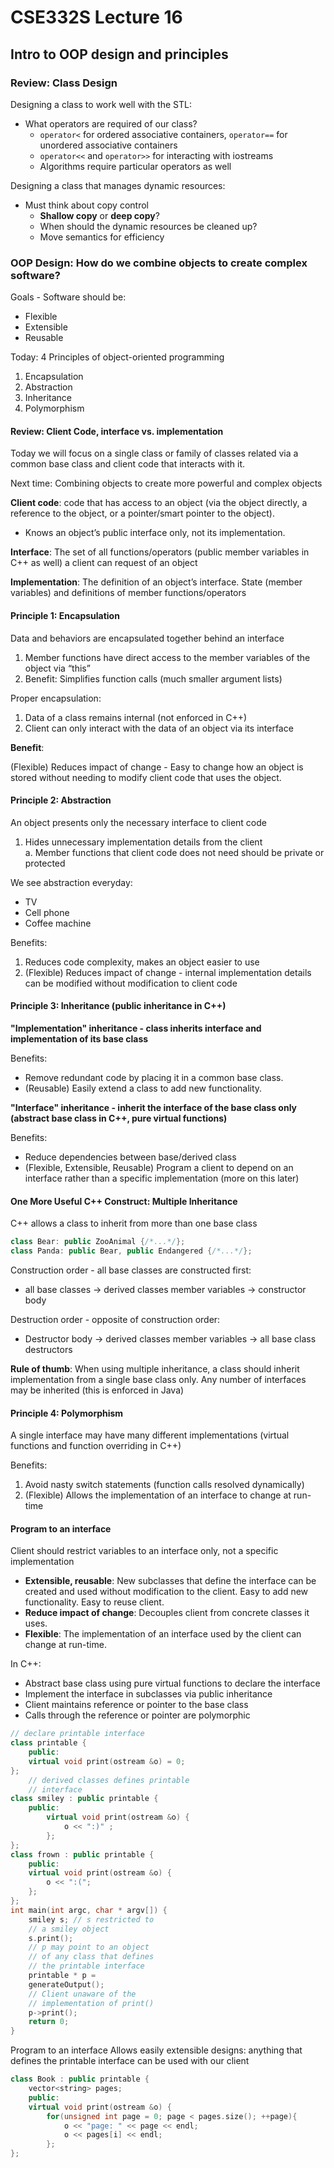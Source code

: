 # CSE332S Lecture 16

## Intro to OOP design and principles

### Review: Class Design

Designing a class to work well with the STL:

- What operators are required of our class?
  - `operator<` for ordered associative containers, `operator==` for unordered associative containers
  - `operator<<` and `operator>>` for interacting with iostreams
  - Algorithms require particular operators as well

Designing a class that manages dynamic resources:

- Must think about copy control
  - **Shallow copy** or **deep copy**?
  - When should the dynamic resources be cleaned up?
  - Move semantics for efficiency

### OOP Design: How do we combine objects to create complex software?

Goals - Software should be:

- Flexible
- Extensible
- Reusable

Today: 4 Principles of object-oriented programming

1. Encapsulation
2. Abstraction
3. Inheritance
4. Polymorphism

#### Review: Client Code, interface vs. implementation

Today we will focus on a single class or family of classes related via a common
base class and client code that interacts with it.

Next time: Combining objects to create more powerful and complex objects

**Client code**: code that has access to an object (via the object directly, a reference to the object, or a pointer/smart pointer to the object).

- Knows an object’s public interface only, not its implementation.

**Interface**: The set of all functions/operators (public member variables in C++ as well) a client can request of an object

**Implementation**: The definition of an object’s interface. State (member variables) and definitions of member functions/operators

#### Principle 1: Encapsulation

Data and behaviors are encapsulated together behind an interface

1. Member functions have direct access to the member variables of the object via “this”
1. Benefit: Simplifies function calls (much smaller argument lists)

Proper encapsulation:

1. Data of a class remains internal (not enforced in C++)
2. Client can only interact with the data of an object via its interface

**Benefit**:

(Flexible) Reduces impact of change - Easy to change how an object is stored
without needing to modify client code that uses the object.

#### Principle 2: Abstraction

An object presents only the necessary interface to client code

1. Hides unnecessary implementation details from the client  
    a. Member functions that client code does not need should be private or protected

We see abstraction everyday:

- TV
- Cell phone
- Coffee machine

Benefits:

1. Reduces code complexity, makes an object easier to use
2. (Flexible) Reduces impact of change - internal implementation details can be
modified without modification to client code

#### Principle 3: Inheritance (public inheritance in C++)

**"Implementation" inheritance - class inherits interface and implementation of
its base class**

Benefits:

- Remove redundant code by placing it in a common base class.
- (Reusable) Easily extend a class to add new functionality.

**"Interface" inheritance - inherit the interface of the base class only (abstract base class in C++, pure virtual functions)**

Benefits:

- Reduce dependencies between base/derived class
- (Flexible, Extensible, Reusable) Program a client to depend on an interface rather than a specific implementation (more on this later)

#### One More Useful C++ Construct: Multiple Inheritance

C++ allows a class to inherit from more than one base class

```cpp
class Bear: public ZooAnimal {/*...*/};
class Panda: public Bear, public Endangered {/*...*/};
```

Construction order - all base classes are constructed first:

- all base classes -> derived classes member variables -> constructor body

Destruction order - opposite of construction order:

- Destructor body -> derived classes member variables -> all base class
destructors

**Rule of thumb**: When using multiple inheritance, a class should inherit
implementation from a single base class only. Any number of interfaces may be
inherited (this is enforced in Java)

#### Principle 4: Polymorphism

A single interface may have many different implementations (virtual functions and
function overriding in C++)

Benefits:

1. Avoid nasty switch statements (function calls resolved dynamically)
2. (Flexible) Allows the implementation of an interface to change at run-time

#### Program to an interface

Client should restrict variables to an interface only, not a specific implementation

- **Extensible, reusable**: New subclasses that define the interface can be created and used without modification to the client. Easy to add new functionality. Easy to reuse client.
- **Reduce impact of change**: Decouples client from concrete classes it uses.
- **Flexible**: The implementation of an interface used by the client can change at run-time.

In C++:

- Abstract base class using pure virtual functions to declare the interface
- Implement the interface in subclasses via public inheritance
- Client maintains reference or pointer to the base class
- Calls through the reference or pointer are polymorphic

```cpp
// declare printable interface
class printable {
    public:
    virtual void print(ostream &o) = 0;
};
    // derived classes defines printable
    // interface
class smiley : public printable {
    public:
        virtual void print(ostream &o) {
            o << ":)" ;
        };
};
class frown : public printable {
    public:
    virtual void print(ostream &o) {
        o << ":(";
    };
};
int main(int argc, char * argv[]) {
    smiley s; // s restricted to
    // a smiley object
    s.print();
    // p may point to an object
    // of any class that defines
    // the printable interface
    printable * p =
    generateOutput();
    // Client unaware of the
    // implementation of print()
    p->print();
    return 0;
}
```

Program to an interface
Allows easily extensible designs: anything that defines the printable interface can
be used with our client

```cpp
class Book : public printable {
    vector<string> pages;
    public:
    virtual void print(ostream &o) {
        for(unsigned int page = 0; page < pages.size(); ++page){
            o << "page: " << page << endl;
            o << pages[i] << endl;
        };
};